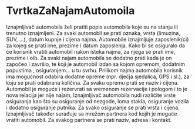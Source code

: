 # TvrtkaZaNajamAutomoila
Iznajmljivač automobila želi pratiti popis automobila koje su na stanju ili trenutno iznajmljeni. Za svaki automobil se prati oznaka, vrsta (limuzina, SUV, …), datum kupnje i cijena najma.
Automobile iznajmljuje zaposlenik(ci) za kojeg se prati ime, prezime i datum zaposlenja. Kako bi se osiguralo da će korisnik vratiti automobil nakon isteka najma, za njega se prati ime, prezime i oib. Za svaki najam automobila se dodatno prati kada je on započeo i završio, te koji je automobil izdan sa kojom opremom, dodatnim popustima , osiguranjem... u tu svrhu. Prilikom najma automobila korisnik ima mogućnost odabira dodatne opreme (npr. dječja sjedalica, GPS i sl.), za koju se prati odabrana količina. Za svaku opremu prati se naziv i cijena. Automobil je moguće i rezervrati sa vremenom rezervacije i pologom i to je nova relacija jer nije najam,  Iznajmljivač automobila nudi različite vrste osiguranja kao što su osiguranje od nezgode, loma stakla, osiguranje vozila i dodatno osiguranje putnika. Za svako osiguranje se prati vrsta i cijena.
Iznajmljivač također surađuje sa mrežom partnera kod kojih je moguće vratiti automobil. Za svakog partnera se prati naziv, adresa i kontakt.
